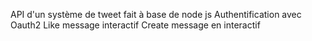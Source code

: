 API d'un système de tweet fait à base de node js
Authentification avec Oauth2
Like message interactif
Create message en interactif
